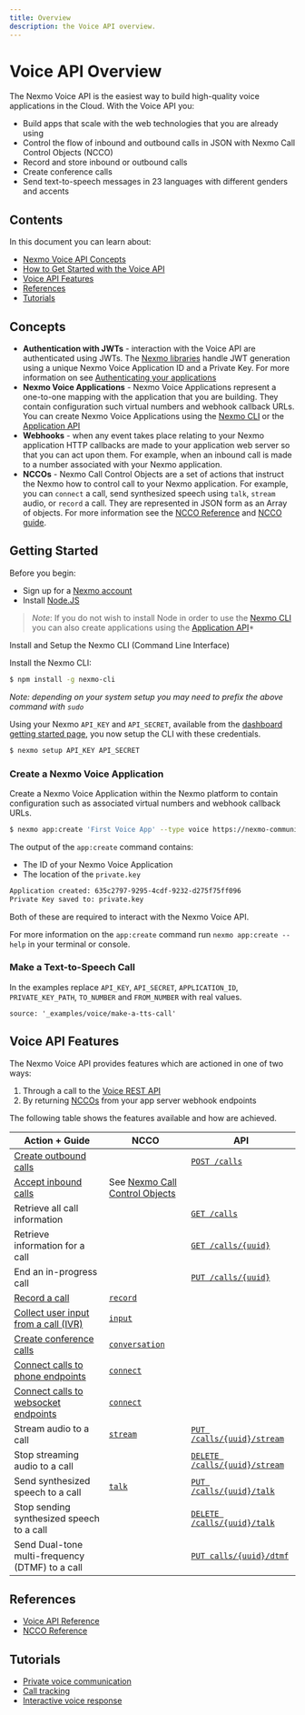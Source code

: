 ```yaml
---
title: Overview
description: the Voice API overview.
---
```


# Voice API Overview

The Nexmo Voice API is the easiest way to build high-quality voice applications in the Cloud. With the Voice API you:

* Build apps that scale with the web technologies that you are already using
* Control the flow of inbound and outbound calls in JSON with Nexmo Call Control Objects (NCCO)
* Record and store inbound or outbound calls
* Create conference calls
* Send text-to-speech messages in 23 languages with different genders and accents

## Contents

In this document you can learn about:

* [Nexmo Voice API Concepts](#concepts)
* [How to Get Started with the Voice API](#getting-started)
* [Voice API Features](#features)
* [References](#references)
* [Tutorials](#tutorials)

## Concepts

* **Authentication with JWTs** - interaction with the Voice API are authenticated using JWTs. The [Nexmo libraries](/tools) handle JWT generation using a unique Nexmo Voice Application ID and a Private Key. For more information on see [Authenticating your applications](/concepts/guides/authentication)
* **Nexmo Voice Applications** - Nexmo Voice Applications represent a one-to-one mapping with the application that you are building. They contain configuration such virtual numbers and webhook callback URLs. You can create Nexmo Voice Applications using the [Nexmo CLI](/tools) or the [Application API](https://docs.nexmo.com/tools/application-api)
* **Webhooks** - when any event takes place relating to your Nexmo application HTTP callbacks are made to your application web server so that you can act upon them. For example, when an inbound call is made to a number associated with your Nexmo application.
* **NCCOs** - Nexmo Call Control Objects are a set of actions that instruct the Nexmo how to control call to your Nexmo application. For example, you can `connect` a call, send synthesized speech using `talk`, `stream` audio, or `record` a call. They are represented in JSON form as an Array of objects. For more information see the [NCCO Reference](/voice/guides/ncco-reference) and [NCCO guide](/voice/guides/ncco).

## Getting Started

Before you begin:

* Sign up for a [Nexmo account](https://dashboard.nexmo.com/signup)
* Install [Node.JS](https://nodejs.org/en/download/)

> *Note*: If you do not wish to install Node in order to use the [Nexmo CLI](/tools) you can also create applications using the [Application API](https://docs.nexmo.com/tools/application-api)*

Install and Setup the Nexmo CLI (Command Line Interface)

Install the Nexmo CLI:

```bash
$ npm install -g nexmo-cli
```

*Note: depending on your system setup you may need to prefix the above command with `sudo`*

Using your Nexmo `API_KEY` and `API_SECRET`, available from the [dashboard getting started page](https://dashboard.nexmo.com/getting-started-guide), you now setup the CLI with these credentials.

```bash
$ nexmo setup API_KEY API_SECRET
```

### Create a Nexmo Voice Application

Create a Nexmo Voice Application within the Nexmo platform to contain configuration such as associated virtual numbers and webhook callback URLs.

```bash
$ nexmo app:create 'First Voice App' --type voice https://nexmo-community.github.io/ncco-examples/first_call_talk.json https://example.com/events --keyfile private.key
```

The output of the `app:create` command contains:

* The ID of your Nexmo Voice Application
* The location of the `private.key`

```bash
Application created: 635c2797-9295-4cdf-9232-d275f75ff096
Private Key saved to: private.key
```

Both of these are required to interact with the Nexmo Voice API.

For more information on the `app:create` command run `nexmo app:create --help` in your terminal or console.

### Make a Text-to-Speech Call

In the examples replace `API_KEY`, `API_SECRET`, `APPLICATION_ID`, `PRIVATE_KEY_PATH`, `TO_NUMBER` and `FROM_NUMBER` with real values.

```tabbed_content
source: '_examples/voice/make-a-tts-call'
```

## Voice API Features

The Nexmo Voice API provides features which are actioned in one of two ways:

1. Through a call to the [Voice REST API](/api/voice)
2. By returning [NCCOs](/voice/guides/ncco-reference) from your app server webhook endpoints

The following table shows the features available and how are achieved.

Action + Guide | NCCO | API
-- | -- | --
[Create outbound calls](/voice/guides/outbound-calls) | | [`POST /calls`](/api/voice#create-an-outbound-call) |
[Accept inbound calls](/voice/guides/inbound-calls) | See [Nexmo Call Control Objects](/voice/guides/ncco) |
Retrieve all call information | | [`GET /calls`](/api/voice#call_retrieve)
Retrieve information for a call | | [`GET /calls/{uuid}`](/api/voice#call_retrieve_single)
End an in-progress call | | [`PUT /calls/{uuid}`](/api/voice#call_modify_single)
[Record a call](/voice/guides/record-calls-and-conversations) | [`record`](/voice/guides/ncco-reference#record) |
[Collect user input from a call (IVR)](/voice/guides/interactive-voice-response) | [`input`](/voice/guides/ncco-reference#input) |
[Create conference calls](/voice/guides/create-conferences) | [`conversation`](/voice/guides/ncco-reference#conversation) |
[Connect calls to phone endpoints](/voice/guides/connect-two-users) | [`connect`](/voice/guides/ncco-reference#connect) |
[Connect calls to websocket endpoints](/voice/guides/call-a-websocket) | [`connect`](/voice/guides/ncco-reference#connect) |
Stream audio to a call | [`stream`](/voice/guides/ncco-reference#stream) | [`PUT /calls/{uuid}/stream`](/api/voice#stream_put)
Stop streaming audio to a call | | [`DELETE /calls/{uuid}/stream`](/api/voice#stream_delete)
Send synthesized speech to a call | [`talk`](/voice/guides/ncco-reference#talk) | [`PUT /calls/{uuid}/talk`](/api/voice#talk_put)
Stop sending synthesized speech to a call | | [`DELETE /calls/{uuid}/talk`](/api/voice#talk_delete)
Send Dual-tone multi-frequency (DTMF) to a call | | [`PUT calls/{uuid}/dtmf`](/api/voice#dtmf_put)

## References

* [Voice API Reference](/api/voice)
* [NCCO Reference](/voice/guides/ncco-reference)

## Tutorials

* [Private voice communication](/tutorials/private-voice-communication)
* [Call tracking](/tutorials/call-tracking)
* [Interactive voice response](/tutorials/interactive-voice-response)
